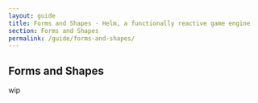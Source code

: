 ```yaml
---
layout: guide
title: Forms and Shapes - Helm, a functionally reactive game engine
section: Forms and Shapes
permalink: /guide/forms-and-shapes/
---
```


## Forms and Shapes

wip
